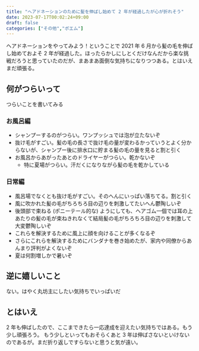 ```yaml
---
title: "ヘアドネーションのために髪を伸ばし始めて 2 年が経過したが心が折れそう"
date: 2023-07-17T00:02:24+09:00
draft: false
categories: ["その他","ポエム"]
---
```


ヘアドネーションをやってみよう！ということで 2021 年 6 月から髪の毛を伸ばし始めておよそ 2 年が経過した。ほったらかしにしとくだけなんだから楽な挑戦だろうと思っていたのだが、まあまあ面倒な気持ちになりつつある。とはいえまだ頑張る。

<!--more-->

## 何がつらいって

つらいことを書いてみる

### お風呂編

- シャンプーするのがつらい。ワンプッシュでは泡が立たないぞ
- 抜け毛がすごい。髪の毛の長さで抜け毛の量が変わるかっていうとよく分からないが、シャンプー後に排水口に貯まる髪の毛の量を見ると割と引く
- お風呂からあがったあとのドライヤーがつらい。乾かないぞ
  - 特に夏場がつらい。汗だくになりながら髪の毛を乾かしている

### 日常編

- 風呂場でなくとも抜け毛がすごい。そのへんにいっぱい落ちてる。割と引く
- 風に吹かれた髪の毛がちろちろ目の辺りを刺激してたいへん鬱陶しいぞ
- 後頭部で束ねる (ポニーテール的な) ようにしても、ヘアゴム一個では耳の上あたりの髪の毛が束ねきれなくて結局髪の毛がちろちろ目の辺りを刺激して大変鬱陶しいぞ
- これらを解決するために風上に顔を向けることが多くなるぞ
- さらにこれらを解決するためにバンダナを巻き始めたが、家内や同僚からあんまり評判がよくないぞ
- 夏は何割増しかで暑いぞ

## 逆に嬉しいこと

ない。はやく丸坊主にしたい気持ちでいっぱいだ

## とはいえ

2 年も伸ばしたので、ここまできたら一応達成を迎えたい気持ちではある。もう少し頑張ろう。
もう少しといってもおそらくあと 3 年は伸ばさないといけないのであるが。まだ折り返しですらないと思うと気が遠い。

